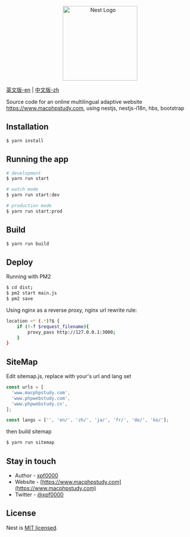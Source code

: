 <p align="center">
  <a href="http://nestjs.com/" target="_blank"><img src="https://nestjs.com/img/logo-small.svg" width="200" alt="Nest Logo" /></a>
</p>

[英文版-en](README.md) | [中文版-zh](README-ZH.md)

<p>
Source code for an online multilingual adaptive website <a href="https://www.macphpstudy.com" target="_blank">https://www.macphpstudy.com</a>, using nestjs, nestjs-i18n, hbs, bootstrap
</p>

## Installation

```bash
$ yarn install
```

## Running the app

```bash
# development
$ yarn run start

# watch mode
$ yarn run start:dev

# production mode
$ yarn run start:prod
```

## Build

```bash
$ yarn run build
```

## Deploy

Running with PM2

```bash
$ cd dist;
$ pm2 start main.js
$ pm2 save
```

Using nginx as a reverse proxy, nginx url rewrite rule:

```bash
location ~* (.*)?$ {
    if (!-f $request_filename){
        proxy_pass http://127.0.0.1:3000;
	}
}
```

## SiteMap

Edit sitemap.js, replace with your's url and lang set

```javascript
const urls = [
  'www.macphpstudy.com',
  'www.phpwebstudy.com',
  'www.phpwebstudy.cn',
];

const langs = ['', 'en/', 'zh/', 'ja/', 'fr/', 'de/', 'ko/'];
```

then build sitemap

```bash
$ yarn run sitemap
```

## Stay in touch

- Author - [xpf0000](https://github.com/xpf0000)
- Website - [https://www.macphpstudy.com](https://www.macphpstudy.com)
- Twitter - [@xpf0000](https://twitter.com/xpf0000)

## License

Nest is [MIT licensed](LICENSE).
